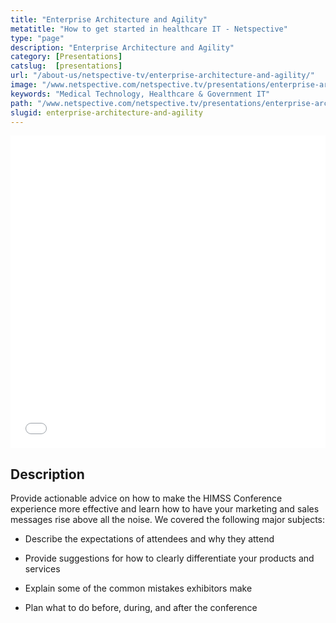 ```yaml
---
title: "Enterprise Architecture and Agility"
metatitle: "How to get started in healthcare IT - Netspective"
type: "page"
description: "Enterprise Architecture and Agility"
category: [Presentations]
catslug:  [presentations]
url: "/about-us/netspective-tv/enterprise-architecture-and-agility/"
image: "/www.netspective.com/netspective.tv/presentations/enterprise-architecture-and-agility.jpg"
keywords: "Medical Technology, Healthcare & Government IT"
path: "/www.netspective.com/netspective.tv/presentations/enterprise-architecture-and-agility.jpg"
slugid: enterprise-architecture-and-agility
---
```

<iframe src="//speakerdeck.com/player/7f4ecba07e280130163e123138152827" width="100%" height="500" frameborder="0" allowfullscreen="allowfullscreen"></iframe>

## Description

Provide actionable advice on how to make the HIMSS Conference experience more effective and learn how to have your marketing and sales messages rise above all the noise. We covered the following major subjects:

* Describe the expectations of attendees and why they attend

* Provide suggestions for how to clearly differentiate your products and services

* Explain some of the common mistakes exhibitors make

* Plan what to do before, during, and after the conference